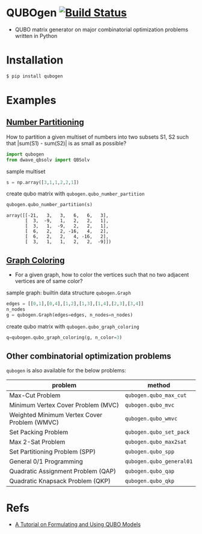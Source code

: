 # QUBOgen [![Build Status](https://travis-ci.org/tamuhey/qubogen.svg?branch=master)](https://travis-ci.org/tamuhey/qubogen)

- QUBO matrix generator on major combinatorial optimization problems written in Python

# Installation

```bash
$ pip install qubogen
```

# Examples

## [Number Partitioning](https://en.wikipedia.org/wiki/Partition_problem)

How to partition a given multiset of numbers into two subsets S1, S2 such that |sum(S1) - sum(S2)| is as small as possible?

```python
import qubogen
from dwave_qbsolv import QBSolv
```

sample multiset

```python
s = np.array([3,1,1,2,2,1])
```

create qubo matrix with `qubogen.qubo_number_partition`

```python
qubogen.qubo_number_partition(s)
```

    array([[-21,   3,   3,   6,   6,   3],
           [  3,  -9,   1,   2,   2,   1],
           [  3,   1,  -9,   2,   2,   1],
           [  6,   2,   2, -16,   4,   2],
           [  6,   2,   2,   4, -16,   2],
           [  3,   1,   1,   2,   2,  -9]])

## [Graph Coloring](https://en.wikipedia.org/wiki/Graph_coloring)

- For a given graph, how to color the vertices such that no two adjacent vertices are of same color?

sample graph: builtin data structure `qubogen.Graph`

```python
edges = [[0,1],[0,4],[1,2],[1,3],[1,4],[2,3],[3,4]]
n_nodes
g = qubogen.Graph(edges=edges, n_nodes=n_nodes)
```

create qubo matrix with `qubogen.qubo_graph_coloring`

```python
q=qubogen.qubo_graph_coloring(g, n_color=3)
```

## Other combinatorial optimization problems

`qubogen` is also available for the below problems:

| problem                                      | method                   |
| -------------------------------------------- | ------------------------ |
| Max-Cut Problem                              | `qubogen.qubo_max_cut`   |  |
| Minimum Vertex Cover Problem (MVC)           | `qubogen.qubo_mvc`       |
| Weighted Minimum Vertex Cover Problem (WMVC) | `qubogen.qubo_wmvc`      |
| Set Packing Problem                          | `qubogen.qubo_set_pack`  |
| Max 2-Sat Problem                            | `qubogen.qubo_max2sat`   |
| Set Partitioning Problem (SPP)               | `qubogen.qubo_spp`       |
| General 0/1 Programming                      | `qubogen.qubo_general01` |
| Quadratic Assignment Problem (QAP)           | `qubogen.qubo_qap`       |
| Quadratic Knapsack Problem (QKP)             | `qubogen.qubo_qkp`       |

# Refs

- [A Tutorial on Formulating and Using QUBO Models](https://arxiv.org/abs/1811.11538)
